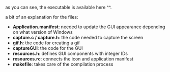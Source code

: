 as you can see, the executable is available here ^^.    
     
a bit of an explanation for the files:    
- **Application.manifest**: needed to update the GUI appearance depending on what version of Windows 
- **capture.c / capture.h**: the code needed to capture the screen     
- **gif.h**: the code for creating a gif
- **captureGUI**: the code for the GUI    
- **resources.h**: defines GUI components with integer IDs    
- **resources.rc**: connects the icon and application manifest
- **makefile**: takes care of the compilation process 